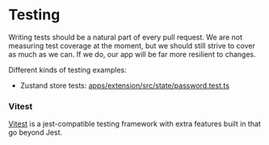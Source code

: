 # Testing

Writing tests should be a natural part of every pull request. We are not measuring
test coverage at the moment, but we should still strive to cover as
much as we can. If we do, our app will be far more resilient to changes.

Different kinds of testing examples:

- Zustand store tests: [apps/extension/src/state/password.test.ts](../apps/extension/src/state/password.test.ts)

### Vitest

[Vitest](https://vitest.dev/) is a jest-compatible testing framework with extra features built in that go beyond Jest.

